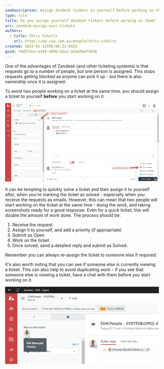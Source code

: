 ```yaml
---
seoDescription: Assign Zendesk tickets to yourself before working on them to avoid duplicated work and ensure ownership.
type: rule
title: Do you assign yourself Zendesk tickets before working on them?
uri: zendesk-assign-your-tickets
authors:
  - title: Chris Schultz
    url: https://ww.ssw.com.au/people/chris-schultz
created: 2022-01-11T06:06:23.842Z
guid: f4d5f4ce-e449-4096-b2a2-92ae59af3b50
---
```


One of the advantages of Zendesk (and other ticketing systems) is that requests go to a number of people, but one person is assigned. This stops requests getting blocked as anyone can pick it up - but there is also ownership once it is assigned.

To avoid two people working on a ticket at the same time, you should assign a ticket to yourself **before** you start working on it.

<!--endintro-->

![Figure: Assign the ticket to yourself before working on it](zendesk-assign.png)

It can be tempting to quickly solve a ticket and then assign it to yourself after, when you're marking the ticket as solved - especially when you receive the requests as emails. However, this can mean that two people will start working on the ticket at the same time - doing the work, and taking screenshots ready for a good response. Even for a quick ticket, this will double the amount of work done. The process should be:

1. Receive the request
2. Assign it to yourself, and add a priority (if appropriate)
3. Submit as Open
4. Work on the ticket
5. Once solved, send a detailed reply and submit as Solved.

Remember you can always re-assign the ticket to someone else if required.

It's also worth noting that you can see if someone else is currently viewing a ticket. This can also help to avoid duplicating work - if you see that someone else is viewing a ticket, have a chat with them before you start working on it.

![Figure: "Also on this ticket" shows who is currently viewing](zendesk-viewing.png)
